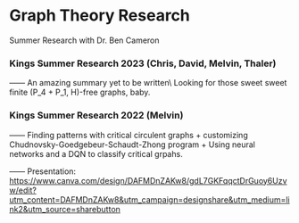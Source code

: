 # Graph Theory Research
Summer Research with Dr. Ben Cameron

### Kings Summer Research 2023 (Chris, David, Melvin, Thaler)
—— An amazing summary yet to be written\\
Looking for those sweet sweet finite (P_4 + P_1, H)-free graphs, baby.

### Kings Summer Research 2022 (Melvin)
—— Finding patterns with critical circulent graphs + customizing Chudnovsky-Goedgebeur-Schaudt-Zhong program + Using neural networks and a DQN to classify critical grpahs.

—— Presentation: https://www.canva.com/design/DAFMDnZAKw8/gdL7GKFqqctDrGuoy6Uzvw/edit?utm_content=DAFMDnZAKw8&utm_campaign=designshare&utm_medium=link2&utm_source=sharebutton
